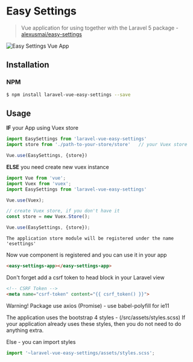 # Easy Settings

> Vue application for using together with the Laravel 5 package - [alexusmai/easy-settings](https://github.com/alexusmai/easy-settings)

![Easy Settings Vue App](https://raw.github.com/alexusmai/laravel-vue-easy-settings/master/src/assets/esettings.gif?raw=true)

## Installation

### NPM
```bash
$ npm install laravel-vue-easy-settings --save
```

## Usage

**IF** your App using Vuex store

```javascript
import EasySettings from 'laravel-vue-easy-settings'
import store from './path-to-your-store/store'   // your Vuex store

Vue.use(EasySettings, {store})
```

**ELSE** you need create new vuex instance

```javascript
import Vue from 'vue';
import Vuex from 'vuex';
import EasySettings from 'laravel-vue-easy-settings'

Vue.use(Vuex);

// create Vuex store, if you don't have it
const store = new Vuex.Store();

Vue.use(EasySettings, {store});
```

`The application store module will be registered under the name 'esettings'`

Now vue component is registered and you can use it in your app
```html
<easy-settings-app></easy-settings-app>
```

Don't forget add a csrf token to head block in your Laravel view
```html
<!-- CSRF Token -->
<meta name="csrf-token" content="{{ csrf_token() }}">
```

Warning! Package use axios (Promise) - use babel-polyfill for ie11

The application uses the bootstrap 4 styles - (/src/assets/styles.scss)
If your application already uses these styles, then you do not need to do anything extra.

Else - you can import styles
```js
import '~laravel-vue-easy-settings/assets/styles.scss';
```